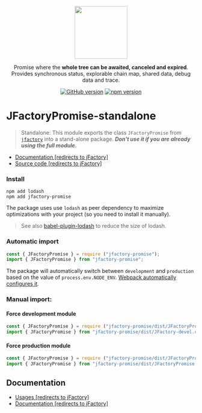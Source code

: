 <div align="center" markdown="1">
<img width="140" src="https://jfactory-es.github.io/jfactory/img/jFactory.png">

Promise where the <b>whole tree can be awaited, canceled and expired</b>.\
Provides synchronous status, explorable chain map, shared data, debug data and trace.

[![GitHub version](https://img.shields.io/github/package-json/v/jfactory-es/jfactory-promise.svg?label=git)](https://github.com/jfactory-es/jfactory-promise)
[![npm version](https://img.shields.io/npm/v/jfactory-promise.svg)](https://www.npmjs.com/package/jfactory-promise)

</div>

# JFactoryPromise-standalone

> Standalone: This module exports the class `JFactoryPromise` from [`jfactory`](https://www.npmjs.com/package/jfactory) into a stand-alone package.
> ___Don't use it if you are already using the full module.___

* [Documentation [redirects to jFactory]](https://github.com/jfactory-es/jfactory/blob/master/docs/JFactoryPromise.md)
* [Source code [redirects to jFactory]](https://github.com/jfactory-es/jfactory/blob/master/src/JFactoryPromise.mjs)

### Install

```shell script
npm add lodash
npm add jfactory-promise
```

The package uses use `lodash` as peer dependency to maximize optimizations with your project (so you need to install it manually).
> See also [babel-plugin-lodash](https://github.com/lodash/babel-plugin-lodash) to reduce the size of lodash.


### Automatic import

```javascript
const { JFactoryPromise } = require ("jfactory-promise");
import { JFactoryPromise } from "jfactory-promise";
```
The package will automatically switch between `development` and `production` based 
on the value of `process.env.NODE_ENV`. [Webpack automatically configures it](https://webpack.js.org/guides/production/#specify-the-mode). 

### Manual import:

#### Force development module 
```javascript
const { JFactoryPromise } = require ("jfactory-promise/dist/JFactoryPromise-devel.umd.js")
import { JFactoryPromise } from "jfactory-promise/dist/JFactory-devel.umd.js";
```

#### Force production module 
```javascript
const { JFactoryPromise } = require ("jfactory-promise/dist/JFactoryPromise.umd.js")
import { JFactoryPromise } from "jfactory-promise/dist/JFactoryPromise.umd.js";
```

## Documentation

* [Usages [redirects to jFactory]](https://github.com/jfactory-es/jfactory/blob/master/docs/JFactoryPromise.md#usages)
* [Documentation [redirects to jFactory]](https://github.com/jfactory-es/jfactory/blob/master/docs/JFactoryPromise.md)
